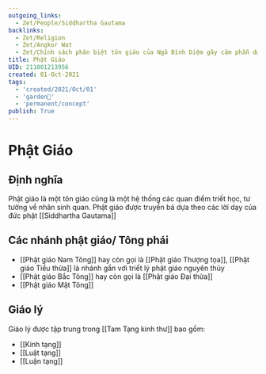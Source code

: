 ```yaml
---
outgoing_links:
  - Zet/People/Siddhartha Gautama
backlinks:
  - Zet/Religion
  - Zet/Angkor Wat
  - Zet/Chính sách phân biệt tôn giáo của Ngô Đình Diệm gây căm phẫn dư luận
title: Phật Giáo
UID: 211001213956
created: 01-Oct-2021
tags:
  - 'created/2021/Oct/01'
  - 'garden🏡'
  - 'permanent/concept'
publish: True
---
```

# Phật Giáo
	
## Định nghĩa
Phật giáo là một tôn giáo cũng là một hệ thống các quan điểm triết học, tư tưởng về nhân sinh quan. Phật giáo được truyền bá dựa theo các lời dạy của đức phật [[Siddhartha Gautama]]

## Các nhánh phật giáo/ Tông phái
- [[Phật giáo Nam Tông]] hay còn gọi là [[Phật giáo Thượng tọa]], [[Phật giáo Tiểu thừa]] là nhánh gần với triết lý phật giáo nguyên thủy
- [[Phật giáo Bắc Tông]] hay còn gọi là [[Phật giáo Đại thừa]]
- [[Phật giáo Mật Tông]]

## Giáo lý

Giáo lý được tập trung trong [[Tam Tạng kinh thư]] bao gồm:

- [[Kinh tạng]]
- [[Luật tạng]]
- [[Luận tạng]]